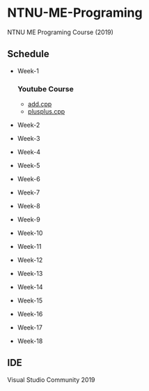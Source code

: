 # NTNU-ME-Programing
NTNU ME Programing Course (2019)

## Schedule
* Week-1 
  ### Youtube Course
  * [add.cpp](Week-1/YoutubeCourse/add.cpp)
  * [plusplus.cpp](Week-1/YoutubeCourse/plusplus.cpp)

* Week-2 

* Week-3

* Week-4

* Week-5

* Week-6

* Week-7

* Week-8

* Week-9

* Week-10

* Week-11

* Week-12

* Week-13

* Week-14

* Week-15

* Week-16

* Week-17

* Week-18

## IDE
Visual Studio Community 2019
